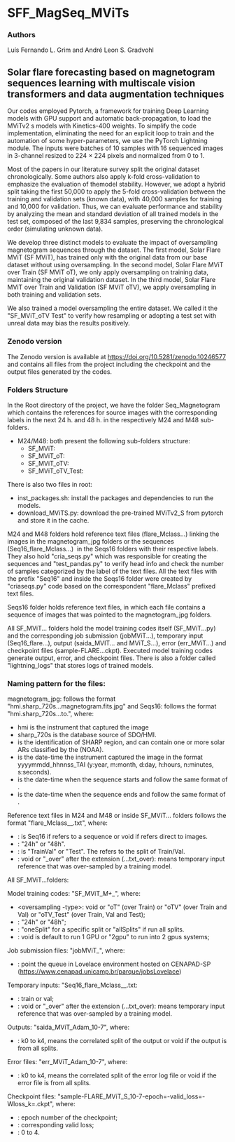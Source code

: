 # SFF_MagSeq_MViTs

### Authors
Luís Fernando L. Grim and André Leon S. Gradvohl

## Solar flare forecasting based on magnetogram sequences learning with multiscale vision transformers and data augmentation techniques
Our codes employed Pytorch, a framework for training Deep Learning models with GPU support and automatic back-propagation, to load the MViTv2 s models with Kinetics-400 weights. To simplify the code implementation, eliminating the need for an explicit loop to train and the automation of some hyper-parameters, we use the PyTorch Lightning module. The inputs were batches of 10 samples with 16 sequenced images in 3-channel resized to 224 × 224 pixels and normalized from 0 to 1.

Most of the papers in our literature survey split the original dataset chronologically. Some authors also apply k-fold cross-validation to emphasize the evaluation of themodel stability. However, we adopt a hybrid split taking the first 50,000 to apply the 5-fold cross-validation between the training and validation sets (known data), with 40,000 samples for training and 10,000 for validation. Thus, we can evaluate performance and stability by analyzing the mean and standard deviation of all trained models in the test set, composed of the last 9,834 samples, preserving the chronological order (simulating unknown data).

We develop three distinct models to evaluate the impact of oversampling magnetogram sequences through the dataset. The first model, Solar Flare MViT (SF MViT), has trained only with the original data from our base dataset without using oversampling. In the second model, Solar Flare MViT over Train (SF MViT oT), we only apply oversampling on training data, maintaining the original validation dataset. In the third model, Solar Flare MViT over Train and Validation (SF MViT oTV), we apply oversampling in both training and validation sets.

We also trained a model oversampling the entire dataset. We called it the "SF_MViT_oTV Test" to verify how resampling or adopting a test set with unreal data may bias the results positively.

### Zenodo version
The Zenodo version is available at https://doi.org/10.5281/zenodo.10246577 and contains all files from the project including the checkpoint and the output files generated by the codes.

### Folders Structure
In the Root directory of the project, we have the folder Seq_Magnetogram which contains the references for source images with the corresponding labels in the next 24 h. and 48 h. in the respectively M24 and M48 sub-folders.

- M24/M48: both present the following sub-folders structure:
    - SF_MViT:
    - SF_MViT_oT:
    - SF_MViT_oTV:
    - SF_MViT_oTV_Test:

There is also two files in root:

- inst_packages.sh: install the packages and dependencies to run the models.
- download_MViTS.py: download the pre-trained MViTv2_S from pytorch and store it in the cache.

M24 and M48 folders hold reference text files (flare_Mclass...) linking the images in the magnetogram_jpg folders or the sequences (Seq16_flare_Mclass...)  in the Seqs16 folders with their respective labels. They also hold "cria_seqs.py" which was responsible for creating the sequences and "test_pandas.py" to verify head info and check the number of samples categorized by the label of the text files. All the text files with the prefix "Seq16" and inside the Seqs16 folder were created by "criaseqs.py" code based on the correspondent "flare_Mclass" prefixed text files.

Seqs16 folder holds reference text files, in which each file contains a sequence of images that was pointed to the magnetogram_jpg folders.

All SF_MViT... folders hold the model training codes itself (SF_MViT...py) and the corresponding job submission (jobMViT...), temporary input (Seq16_flare...), output (saida_MVIT... and MViT_S...), error (err_MViT...) and checkpoint files (sample-FLARE...ckpt). Executed model training codes generate output, error, and checkpoint files. There is also a folder called "lightning_logs" that stores logs of trained models.


### Naming pattern for the files:
magnetogram_jpg: follows the format "hmi.sharp_720s.<SHARP-ID>.<date>.magnetogram.fits.jpg" and
Seqs16: follows the format "hmi.sharp_720s.<SHARP-ID>.<init-date>.to.<end-date>", where:
- hmi is the instrument that captured the image
- sharp_720s is the database source of SDO/HMI.
- <SHARP-ID> is the identification of SHARP region, and can contain one or more solar ARs classified by the (NOAA).
- <date> is the date-time the instrument captured the image in the format yyyymmdd_hhnnss_TAI (y:year, m:month, d:day, h:hours, n:minutes, s:seconds).
- <init-date> is the date-time when the sequence starts and follow the same format of <date>.
- <end-date> is the date-time when the sequence ends and follow the same format of <date>.


Reference text files in M24 and M48 or inside SF_MViT... folders follows the format "<prefix>flare_Mclass_<forecasting-horizon>_<dataset>.txt<over>", where:
- <prefix>: is Seq16 if refers to a sequence or void if refers direct to images.
- <forecasting-horizon>: "24h" or "48h".
- <dataset>: is "TrainVal<n>" or "Test". The <n> refers to the split of Train/Val.
- <over>: void or "_over" after the extension (...txt_over): means temporary input reference that was over-sampled by a training model.


All SF_MViT...folders:

Model training codes: "SF_MViT_<oversampling-type>_M+_<forecasting-horizon>_<split-type><gpu-type>", where:
- <oversampling -type>: void or "oT" (over Train) or "oTV" (over Train and Val) or "oTV_Test" (over Train, Val and Test);
- <forecasting-horizon>: "24h" or "48h";
- <split-type>: "oneSplit" for a specific split or "allSplits" if run all splits.
- <gpu-type>: void is default to run 1 GPU or "2gpu" to run into 2 gpus systems;

Job submission files: "jobMViT_<queue>", where:
- <queue>: point the queue in Lovelace environment hosted on CENAPAD-SP (https://www.cenapad.unicamp.br/parque/jobsLovelace)

Temporary inputs: "Seq16_flare_Mclass_<forecasting-horizon>_<dataset>.txt<over>:
- <dataset>: train or val;
- <over>: void or "_over" after the extension (...txt_over): means temporary input reference that was over-sampled by a training model.

Outputs: "saida_MViT_Adam_10-7<split>", where:
- <split>: k0 to k4, means the correlated split of the output or void if the output is from all splits.

Error files: "err_MViT_Adam_10-7<split>", where:
- <split>: k0 to k4, means the correlated split of the error log file or void if the error file is from all splits.

Checkpoint files: "sample-FLARE_MViT_S_10-7-epoch=<n-epoch>-valid_loss=<loss-value>-Wloss_k=<n-split>.ckpt", where:
- <n-opoch>: epoch number of the checkpoint;
- <loss-value>: corresponding valid loss;
- <n-split>: 0 to 4.
